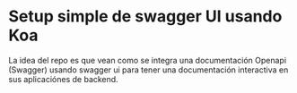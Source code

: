 # Setup simple de swagger UI usando Koa

La idea del repo es que vean como se integra una documentación Openapi (Swagger) usando swagger ui para tener una documentación interactiva en sus aplicaciónes de backend.
